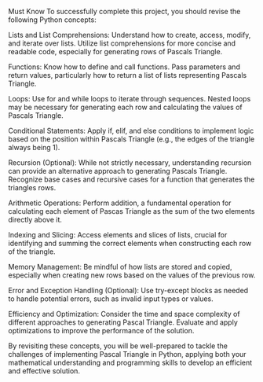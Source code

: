 Must Know
To successfully complete this project, you should revise the following Python concepts:

Lists and List Comprehensions:
Understand how to create, access, modify, and iterate over lists.
Utilize list comprehensions for more concise and readable code, especially for generating rows of Pascals Triangle.

Functions:
Know how to define and call functions.
Pass parameters and return values, particularly how to return a list of lists representing Pascals Triangle.

Loops:
Use for and while loops to iterate through sequences.
Nested loops may be necessary for generating each row and calculating the values of Pascals Triangle.

Conditional Statements:
Apply if, elif, and else conditions to implement logic based on the position within Pascals Triangle (e.g., the edges of the triangle always being 1).

Recursion (Optional):
While not strictly necessary, understanding recursion can provide an alternative approach to generating Pascals Triangle.
Recognize base cases and recursive cases for a function that generates the triangles rows.

Arithmetic Operations:
Perform addition, a fundamental operation for calculating each element of Pascas Triangle as the sum of the two elements directly above it.

Indexing and Slicing:
Access elements and slices of lists, crucial for identifying and summing the correct elements when constructing each row of the triangle.

Memory Management:
Be mindful of how lists are stored and copied, especially when creating new rows based on the values of the previous row.

Error and Exception Handling (Optional):
Use try-except blocks as needed to handle potential errors, such as invalid input types or values.

Efficiency and Optimization:
Consider the time and space complexity of different approaches to generating Pascal Triangle.
Evaluate and apply optimizations to improve the performance of the solution.

By revisiting these concepts, you will be well-prepared to tackle the challenges of implementing Pascal Triangle in Python, applying both your mathematical understanding and programming skills to develop an efficient and effective solution.
